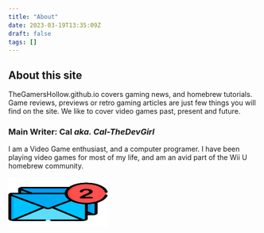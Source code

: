 ```yaml
---
title: "About"
date: 2023-03-19T13:35:09Z
draft: false
tags: []
---
```

## About this site

TheGamersHollow.github.io covers gaming news, and homebrew tutorials. Game reviews, previews or retro gaming articles are just few things you will find on the site. We like to cover video games past, present and future.

### Main Writer: Cal *aka. Cal-TheDevGirl* 

I am a Video Game enthusiast, and a computer programer. I have been playing video games for most of my life, and am an avid part of the Wii U homebrew community.  

[<img src="thegamershollow/static/images/email.png" width="200" height="100">](mailto:thegamershollow@outlook.com)
[]()

